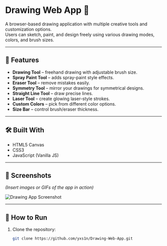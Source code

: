 # Drawing Web App 🎨

A browser-based drawing application with multiple creative tools and customization options.  
Users can sketch, paint, and design freely using various drawing modes, colors, and brush sizes.  

---

## 🚀 Features
- **Drawing Tool** – freehand drawing with adjustable brush size.  
- **Spray Paint Tool** – adds spray-paint style effects.  
- **Eraser Tool** – remove mistakes easily.  
- **Symmetry Tool** – mirror your drawings for symmetrical designs.  
- **Straight Line Tool** – draw precise lines.  
- **Laser Tool** – create glowing laser-style strokes.  
- **Custom Colors** – pick from different color options.  
- **Size Bar** – control brush/eraser thickness.  

---

## 🛠️ Built With
- HTML5 Canvas  
- CSS3  
- JavaScript (Vanilla JS)  

---

## 📸 Screenshots
*(Insert images or GIFs of the app in action)*  

![Drawing App Screenshot](screenshot.png)  

---

## 📂 How to Run
1. Clone the repository:
   ```bash
   git clone https://github.com/yxs1n/Drawing-Web-App.git
